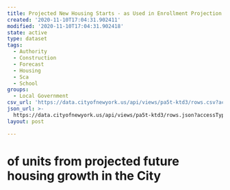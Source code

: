 ```yaml
---
title: Projected New Housing Starts - as Used in Enrollment Projection
created: '2020-11-10T17:04:31.902411'
modified: '2020-11-10T17:04:31.902418'
state: active
type: dataset
tags:
  - Authority
  - Construction
  - Forecast
  - Housing
  - Sca
  - School
groups:
  - Local Government
csv_url: 'https://data.cityofnewyork.us/api/views/pa5t-ktd3/rows.csv?accessType=DOWNLOAD'
json_url: >-
  https://data.cityofnewyork.us/api/views/pa5t-ktd3/rows.json?accessType=DOWNLOAD
layout: post

---
```

# of units from projected future housing growth in the City
